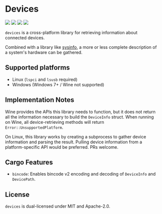 # Devices
[![][img_version]][crates] [![][img_doc]][doc] [![][img_license]][license] [![][img_downloads]][crates]

`devices` is a cross-platform library for retrieving information about connected devices.

Combined with a library like [sysinfo](https://crates.io/crates/sysinfo), a more or less complete description of a system's hardware can be gathered.

## Supported platforms

- Linux (`lspci` and `lsusb` required)
- Windows (Windows 7+ / Wine not supported)

## Implementation Notes

Wine provides the APIs this library needs to function, but it does not return all the information necessary to build the `DeviceInfo` struct. When running on Wine, all device-retrieving methods will return `Error::UnsupportedPlatform`.

On Linux, this library works by creating a subprocess to gather device information and parsing the result. Pulling device information from a platform-specific API would be preferred. PRs welcome.

## Cargo Features

- `bincode`: Enables bincode v2 encoding and decoding of `DeviceInfo` and `DevicePath`.

## License

`devices` is dual-licensed under MIT and Apache-2.0.

[img_version]: https://img.shields.io/crates/v/devices.svg
[img_doc]: https://img.shields.io/badge/rust-documentation-blue.svg
[img_license]: https://img.shields.io/badge/license-MIT%2FApache-blue.svg
[img_downloads]:https://img.shields.io/crates/d/devices.svg

[crates]: https://crates.io/crates/devices
[doc]: https://docs.rs/devices/
[license]: https://github.com/hankjordan/devices#license
